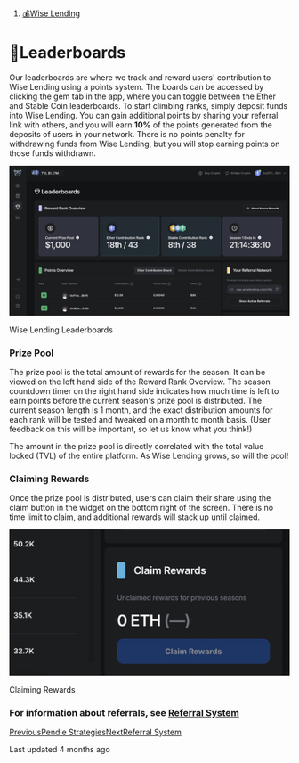 1. [💰Wise Lending](/wise/wise-lending)

# 💎Leaderboards

Our leaderboards are where we track and reward users' contribution to Wise Lending using a points system. The boards can be accessed by clicking the gem tab in the app, where you can toggle between the Ether and Stable Coin leaderboards. To start climbing ranks, simply deposit funds into Wise Lending. You can gain additional points by sharing your referral link with others, and you will earn **10%** of the points generated from the deposits of users in your network. There is no points penalty for withdrawing funds from Wise Lending, but you will stop earning points on those funds withdrawn.

![Wise Lending Leaderboards](leaderboards-2dcd5ee7.jpg)

Wise Lending Leaderboards

### Prize Pool

The prize pool is the total amount of rewards for the season. It can be viewed on the left hand side of the Reward Rank Overview. The season countdown timer on the right hand side indicates how much time is left to earn points before the current season's prize pool is distributed. The current season length is 1 month, and the exact distribution amounts for each rank will be tested and tweaked on a month to month basis. (User feedback on this will be important, so let us know what you think!)

The amount in the prize pool is directly correlated with the total value locked (TVL) of the entire platform. As Wise Lending grows, so will the pool!

### Claiming Rewards

Once the prize pool is distributed, users can claim their share using the claim button in the widget on the bottom right of the screen. There is no time limit to claim, and additional rewards will stack up until claimed.

![Claiming Rewards](leaderboards-b47cf657.jpg)

Claiming Rewards

### For information about referrals, see [Referral System](/wise/wise-lending/referral-system)

[PreviousPendle Strategies](/wise/wise-lending/pendle-strategies)[NextReferral System](/wise/wise-lending/referral-system)

Last updated 4 months ago